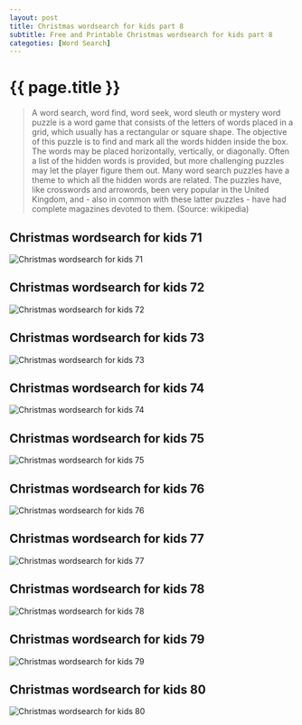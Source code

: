 ```yaml
---
layout: post
title: Christmas wordsearch for kids part 8
subtitle: Free and Printable Christmas wordsearch for kids part 8
categoties: [Word Search]
---
```

{{ page.title }}
================
> A word search, word find, word seek, word sleuth or mystery word puzzle is a word game that consists of the letters of words placed in a grid, which usually has a rectangular or square shape. The objective of this puzzle is to find and mark all the words hidden inside the box. The words may be placed horizontally, vertically, or diagonally. Often a list of the hidden words is provided, but more challenging puzzles may let the player figure them out. Many word search puzzles have a theme to which all the hidden words are related. The puzzles have, like crosswords and arrowords, been very popular in the United Kingdom, and - also in common with these latter puzzles - have had complete magazines devoted to them. (Source: wikipedia)

## Christmas wordsearch for kids 71
![Christmas wordsearch for kids 71](https://hoanghabelle.github.io/images/Christmas-wordsearch-for-kids%20(71).jpg "Christmas wordsearch for kids 71")

## Christmas wordsearch for kids 72
![Christmas wordsearch for kids 72](https://hoanghabelle.github.io/images/Christmas-wordsearch-for-kids%20(72).jpg "Christmas wordsearch for kids 72")

## Christmas wordsearch for kids 73
![Christmas wordsearch for kids 73](https://hoanghabelle.github.io/images/Christmas-wordsearch-for-kids%20(73).jpg "Christmas wordsearch for kids 73")

## Christmas wordsearch for kids 74
![Christmas wordsearch for kids 74](https://hoanghabelle.github.io/images/Christmas-wordsearch-for-kids%20(74).jpg "Christmas wordsearch for kids 74")

<script async src="//pagead2.googlesyndication.com/pagead/js/adsbygoogle.js"></script><ins class="adsbygoogle" style="display:block" data-ad-format="fluid" data-ad-layout-key="-8i+1w-dq+e9+ft" data-ad-client="ca-pub-6753140515841889" data-ad-slot="6190446671"></ins> <script> (adsbygoogle = window.adsbygoogle || []).push({}); </script>

## Christmas wordsearch for kids 75
![Christmas wordsearch for kids 75](https://hoanghabelle.github.io/images/Christmas-wordsearch-for-kids%20(75).jpg "Christmas wordsearch for kids 75")

## Christmas wordsearch for kids 76
![Christmas wordsearch for kids 76](https://hoanghabelle.github.io/images/Christmas-wordsearch-for-kids%20(76).jpg "Christmas wordsearch for kids 76")

## Christmas wordsearch for kids 77
![Christmas wordsearch for kids 77](https://hoanghabelle.github.io/images/Christmas-wordsearch-for-kids%20(77).jpg "Christmas wordsearch for kids 77")

## Christmas wordsearch for kids 78
![Christmas wordsearch for kids 78](https://hoanghabelle.github.io/images/Christmas-wordsearch-for-kids%20(78).jpg "Christmas wordsearch for kids 78")

<script async src="//pagead2.googlesyndication.com/pagead/js/adsbygoogle.js"></script><ins class="adsbygoogle" style="display:block" data-ad-format="fluid" data-ad-layout-key="-8i+1w-dq+e9+ft" data-ad-client="ca-pub-6753140515841889" data-ad-slot="6190446671"></ins> <script> (adsbygoogle = window.adsbygoogle || []).push({}); </script>

## Christmas wordsearch for kids 79
![Christmas wordsearch for kids 79](https://hoanghabelle.github.io/images/Christmas-wordsearch-for-kids%20(79).jpg "Christmas wordsearch for kids 79")

## Christmas wordsearch for kids 80
![Christmas wordsearch for kids 80](https://hoanghabelle.github.io/images/Christmas-wordsearch-for-kids%20(80).jpg "Christmas wordsearch for kids 80")


